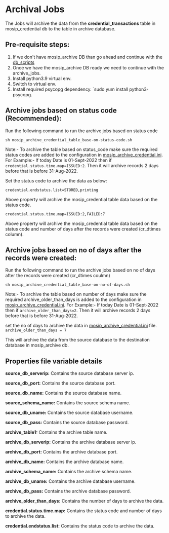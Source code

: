 # Archival Jobs
The Jobs will archive the data from the **credential_transactions** table in mosip_credential db to the table in archive database.

## Pre-requisite steps:

1. If we don't have mosip_archive DB than go ahead and continue with the [db_scripts](../../../data-archive/db_scripts)
2. Once we have the mosip_archive DB ready we need to continue with the archive_jobs.
3. Install python3.9 virtual env.
4. Switch to virtual env.
5. Install required psycopg dependency. `sudo yum install python3-psycopg.


## Archive jobs based on status code (Recommended):
Run the following command to run the archive jobs based on status code
    
```
sh mosip_archive_credential_table_base-on-status-code.sh
```
Note:- To archive the table based on status_code make sure
the required status codes are added to the configuration in [mosip_archive_credential.ini](mosip_archive_credential.ini).
For Example:- If today Date is 01-Sept-2022 then if
```credential.status.time.map=ISSUED:2```.
Then it will archive records 2 days before that is before 31-Aug-2022.

 Set the status code to archive the data as below:
 
 ```credential.endstatus.list=STORED,printing```

Above property will archive the mosip_credential table data based on the status code.

```credential.status.time.map=ISSUED:2,FAILED:7```

Above property will archive the mosip_credential table data based on the status code and number of days after the records were created (cr_dtimes column).

## Archive jobs based on no of days after the records were created:
Run the following command to run the archive jobs based on no of days after the records were created (cr_dtimes coulmn)

```
sh mosip_archive_credential_table_base-on-no-of-days.sh
```
Note:- To archive the table based on number of days make sure
the required archive_older_than_days is added to the configuration in [mosip_archive_credential.ini](mosip_archive_credential.ini).
For Example:- If today Date is 01-Sept-2022 then if
```archive_older_than_days=2```.
Then it will archive records 2 days before that is before 31-Aug-2022.

set the no of days to archive the data in [mosip_archive_credential.ini](mosip_archive_credential.ini) file.
```archive_older_than_days = 7```

This will archive the data from the source database to the destination database in mosip_archive db.

## Properties file variable details
**source_db_serverip:** Contains the source database server ip. 

**source_db_port:** Contains the source database port.

**source_db_name:** Contains the source database name.

**source_schema_name:** Contains the source schema name.

**source_db_uname:** Contains the source database username.

**source_db_pass:** Contains the source database password.

**archive_table1:** Contains the archive table name.

**archive_db_serverip:** Contains the archive database server ip.

**archive_db_port:** Contains the archive database port.

**archive_db_name:** Contains the archive database name.

**archive_schema_name:** Contains the archive schema name.

**archive_db_uname:** Contains the archive database username.

**archive_db_pass:** Contains the archive database password.

**archive_older_than_days:** Contains the number of days to archive the data.

**credential.status.time.map:** Contains the status code and number of days to archive the data.

**credential.endstatus.list:** Contains the status code to archive the data.

